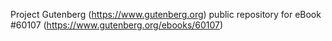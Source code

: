 Project Gutenberg (https://www.gutenberg.org) public repository for
eBook #60107 (https://www.gutenberg.org/ebooks/60107)
